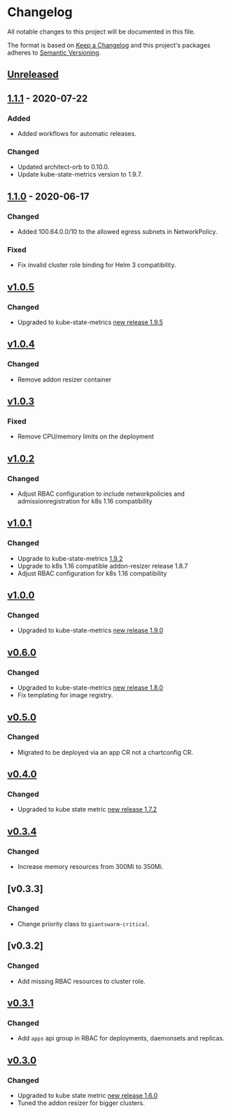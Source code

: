 # Changelog

All notable changes to this project will be documented in this file.

The format is based on [Keep a Changelog](http://keepachangelog.com/en/1.0.0/)
and this project's packages adheres to [Semantic Versioning](http://semver.org/spec/v2.0.0.html).

## [Unreleased]

## [1.1.1] - 2020-07-22

### Added

- Added workflows for automatic releases.

### Changed

- Updated architect-orb to 0.10.0.
- Update kube-state-metrics version to 1.9.7.

## [1.1.0] - 2020-06-17

### Changed

- Added 100.64.0.0/10 to the allowed egress subnets in NetworkPolicy.

### Fixed

- Fix invalid cluster role binding for Helm 3 compatibility.

## [v1.0.5]

### Changed

- Upgraded to kube-state-metrics [new release 1.9.5](https://github.com/kubernetes/kube-state-metrics/releases/tag/v1.9.5)

## [v1.0.4]

### Changed

- Remove addon resizer container

## [v1.0.3]

### Fixed

- Remove CPU/memory limits on the deployment

## [v1.0.2]

### Changed

- Adjust RBAC configuration to include networkpolicies and admissionregistration for k8s 1.16 compatibility

## [v1.0.1]

### Changed

- Upgrade to kube-state-metrics [1.9.2](https://github.com/kubernetes/kube-state-metrics/releases/tag/v1.9.2)
- Upgrade to k8s 1.16 compatible addon-resizer release 1.8.7
- Adjust RBAC configuration for k8s 1.16 compatibility

## [v1.0.0]

### Changed

- Upgraded to kube-state-metrics [new release 1.9.0](https://github.com/kubernetes/kube-state-metrics/releases/tag/v1.9.0)

## [v0.6.0]

### Changed

- Upgraded to kube-state-metrics [new release 1.8.0](https://github.com/kubernetes/kube-state-metrics/releases/tag/v1.8.0)
- Fix templating for image registry.

## [v0.5.0]

### Changed

- Migrated to be deployed via an app CR not a chartconfig CR.

## [v0.4.0]

### Changed

- Upgraded to kube state metric [new release 1.7.2](https://github.com/kubernetes/kube-state-metrics/releases/tag/v1.7.2)

## [v0.3.4]

### Changed

- Increase memory resources from 300Mi to 350Mi.

## [v0.3.3]

### Changed

- Change priority class to `giantswarm-critical`.

## [v0.3.2]

### Changed

- Add missing RBAC resources to cluster role.

## [v0.3.1]

### Changed

- Add `apps` api group in RBAC for deployments, daemonsets and replicas.

## [v0.3.0]

### Changed

- Upgraded to kube state metric [new release 1.6.0](https://github.com/kubernetes/kube-state-metrics/releases/tag/v1.6.0)
- Tuned the addon resizer for bigger clusters.


[Unreleased]: https://github.com/giantswarm/kube-state-metrics-app/compare/v1.1.1...HEAD
[1.1.1]: https://github.com/giantswarm/kube-state-metrics-app/compare/v1.1.0...v1.1.1
[1.1.0]: https://github.com/giantswarm/kube-state-metrics-app/compare/v1.0.5...v1.1.0
[v1.0.5]: https://github.com/giantswarm/kube-state-metrics-app/compare/v1.0.4...v1.0.5
[v1.0.4]: https://github.com/giantswarm/kube-state-metrics-app/releases/tag/v1.0.4
[v1.0.3]: https://github.com/giantswarm/kube-state-metrics-app/releases/tag/v1.0.3
[v1.0.2]: https://github.com/giantswarm/kube-state-metrics-app/releases/tag/v1.0.2
[v1.0.1]: https://github.com/giantswarm/kube-state-metrics-app/releases/tag/v1.0.1
[v1.0.0]: https://github.com/giantswarm/kube-state-metrics-app/releases/tag/v1.0.0
[v0.7.0]: https://github.com/giantswarm/kube-state-metrics-app/releases/tag/v0.7.0
[v0.6.0]: https://github.com/giantswarm/kube-state-metrics-app/releases/tag/v0.6.0
[v0.5.0]: https://github.com/giantswarm/kube-state-metrics-app/releases/tag/v0.5.0
[v0.4.0]: https://github.com/giantswarm/kubernetes-kube-state-metrics/pull/49
[v0.3.4]: https://github.com/giantswarm/kubernetes-kube-state-metrics/pull/47
[v0.3.1]: https://github.com/giantswarm/kubernetes-kube-state-metrics/pull/43
[v0.3.0]: https://github.com/giantswarm/kubernetes-kube-state-metrics/pull/40
